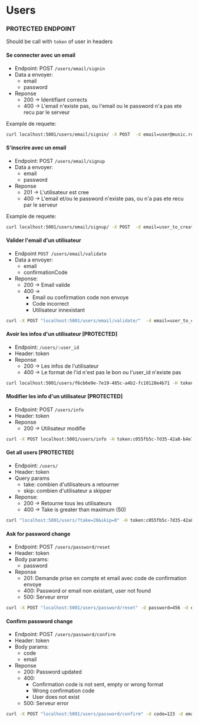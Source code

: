 # Users

### PROTECTED ENDPOINT

Should be call with `token` of user in headers

#### Se connecter avec un email

* Endpoint: POST `/users/email/signin`
* Data a envoyer:
    * email
    * password
* Reponse
    * 200 -> Identifiant corrects
    * 400 -> L'email n'existe pas, ou l'email ou le password n'a pas ete recu par le serveur

Example de requete:

```bash
curl localhost:5001/users/email/signin/ -X POST  -d email=user@music.room -d password=123
```

#### S'inscrire avec un email

* Endpoint: POST `/users/email/signup`
* Data a envoyer:
    * email
    * password
* Reponse
    * 201 -> L'utilisateur est cree
    * 400 -> L'email et/ou le password n'existe pas, ou n'a pas ete recu par le serveur

Example de requete:

```bash
curl localhost:5001/users/email/signup/ -X POST  -d email=user_to_create@music.room -d password=123
```

#### Valider l'email d'un utilisateur

* Endpoint `POST /users/email/validate`
* Data a envoyer:
    * email
    * confirmationCode
* Reponse:
    * 200 -> Email valide
    * 400 ->
        * Email ou confirmation code non envoye
        * Code incorrect
        * Utilisateur innexistant

```bash
curl -X POST "localhost:5001/users/email/validate/"  -d email=user_to_create@music.room -d confirmationCode=4242
```

#### Avoir les infos d'un utilisateur [PROTECTED]

* Endpoint: `/users/:user_id`
* Header: token
* Reponse
    * 200 -> Les infos de l'utilisateur
    * 400 -> Le format de l'id n'est pas le bon ou l'user_id n'existe pas


```bash
curl localhost:5001/users/f6cb6e9e-7e19-485c-a4b2-fc10128e4b71 -H token:c055fb5c-7d35-42a8-b4e7-a20a706d999b
```

#### Modifier les info d'un utilisateur [PROTECTED]

* Endpoint: POST `/users/info`
* Header: token
* Reponse
  * 200 -> Utilisateur modifie


```bash
curl -X POST localhost:5001/users/info -H token:c055fb5c-7d35-42a8-b4e7-a20a706d999b -d email=test@email.com 
```


#### Get all users [PROTECTED]

* Endpoint: `/users/`
* Header: token
* Query params
    * take: combien d'utilisateurs a retourner
    * skip: combien d'utilisateur a skipper
* Reponse:
    * 200 -> Retourne tous les utilisateurs
    * 400 -> Take is greater than maximum (50)

```bash
curl "localhost:5001/users/?take=20&skip=0" -H token:c055fb5c-7d35-42a8-b4e7-a20a706d999b
```

#### Ask for password change

* Endpoint: POST `/users/password/reset`
* Header: token
* Body params:
    * password
* Reponse
    * 201: Demande prise en compte et email avec code de confirmation envoye
    * 400: Password or email non existant, user not found
    * 500: Serveur error

```bash
curl -X POST "localhost:5001/users/password/reset" -d password=456 -d email=user@music.room
```

#### Confirm password change

* Endpoint: POST `/users/password/confirm`
* Header: token
* Body params:
    * code
    * email
* Reponse
    * 200: Password updated
    * 400:
        * Confirmation code is not sent, empty or wrong format
        * Wrong confirmation code
        * User does not exist
    * 500: Serveur error

```bash
curl -X POST "localhost:5001/users/password/confirm" -d code=123 -d email=user@music.room
```
